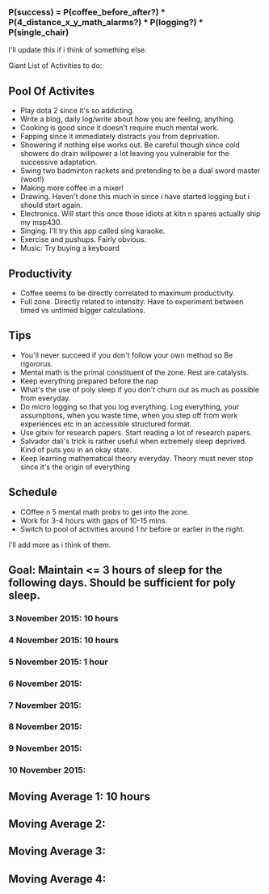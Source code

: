 ### P(success) = P(coffee_before_after?) * P(4_distance_x_y_math_alarms?) * P(logging?) * P(single_chair)

I'll update this if i think of something else.

Giant List of Activities to do:

## Pool Of Activites
* Play dota 2 since it's so addicting.
* Write a blog, daily log/write about how you are feeling, anything.
* Cooking is good since it doesn't require much mental work.
* Fapping since it immediately distracts you from deprivation.
* Showering if nothing else works out. Be careful though since cold showers do drain willpower a lot leaving you vulnerable for the successive adaptation.
* Swing two badminton rackets and pretending to be a dual sword master (woot!)
* Making more coffee in a mixer!
* Drawing. Haven't done this much in since i have started logging but i should start again.
* Electronics. Will start this once those idiots at kitn n spares actually ship my msp430.
* Singing. I'll try this app called sing karaoke.
* Exercise and pushups. Fairly obvious.
* Music: Try buying a keyboard

## Productivity
* Coffee seems to be directly correlated to maximum productivity.
* Full zone. Directly related to intensity. Have to experiment between timed vs untimed bigger calculations.

## Tips
* You'll never succeed if you don't follow your own method so Be rigororus.
* Mental math is the primal constituent of the zone. Rest are catalysts.
* Keep everything prepared before the nap
* What's the use of poly sleep if you don't churn out as much as possible from everyday.
* Do micro logging so that you log everything. Log everything, your assumptions, when you waste time, when you step off from work experiences etc in an accessible structured format.
* Use gitxiv for research papers. Start reading a lot of research papers.
* Salvador dali's trick is rather useful when extremely sleep deprived. Kind of puts you in an okay state.
* Keep learning mathematical theory everyday. Theory must never stop since it's the origin of everything

## Schedule
* COffee n 5 mental math probs to get into the zone.
* Work for 3-4 hours with gaps of 10-15 mins.
* Switch to pool of activities around 1 hr before or earlier in the night.

I'll add more as i think of them.

## Goal: Maintain <= 3 hours of sleep for the following days. Should be sufficient for poly sleep.

### 3 November 2015: 10 hours
### 4 November 2015: 10 hours
### 5 November 2015: 1 hour
### 6 November 2015:  
### 7 November 2015:
### 8 November 2015:
### 9 November 2015:
### 10 November 2015: 

## Moving Average 1: 10 hours
## Moving Average 2: 
## Moving Average 3:
## Moving Average 4:


